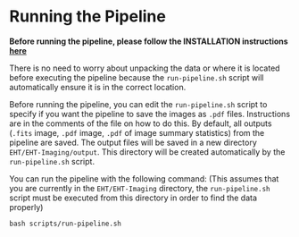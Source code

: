 # Running the Pipeline
__Before running the pipeline, please follow the INSTALLATION instructions [here](https://github.com/TauferLab/Src_EHT/blob/main/EHT-Imaging/docs/INSTALLATION.md)__

There is no need to worry about unpacking the data or where it is located before executing the pipeline because the `run-pipeline.sh` script will automatically ensure it is in the correct location.

Before running the pipeline, you can edit the `run-pipeline.sh` script to specify if you want the pipeline to save the images as `.pdf` files. Instructions are in the comments of the file on how to do this. By default, all outputs (`.fits` image, `.pdf` image, `.pdf` of image summary statistics) from the pipeline are saved. The output files will be saved in a new directory `EHT/EHT-Imaging/output`. This directory will be created automatically by the `run-pipeline.sh` script.

You can run the pipeline with the following command: (This assumes that you are currently in the `EHT/EHT-Imaging` directory, the `run-pipeline.sh` script must be executed from this directory in order to find the data properly)
```
bash scripts/run-pipeline.sh